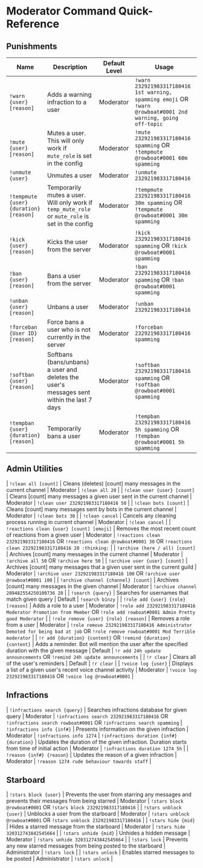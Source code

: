 # Moderator Command Quick-Reference

## Punishments

| Name | Description | Default Level | Usage |
|------|-------------|---------------|-------|
| `!warn {user} [reason]` | Adds a warning infraction to a user | Moderator | `!warn 232921983317180416 1st warning, spamming emoji` OR `!warn @rowboat#0001 2nd warning, going off-topic` |
| `!mute {user} [reason]` | Mutes a user. This will only work if `mute_role` is set in the config | Moderator | `!mute 232921983317180416 spamming` OR  `!tempmute @rowboat#0001 60m spamming` |
| `!unmute {user}` | Unmutes a user | Moderator | `!unmute 232921983317180416` |
| `!tempmute {user} {duration} [reason]` | Temporarily mutes a user. Will only work if `temp_mute_role` or `mute_role` is set in the config | Moderator | `!tempmute 232921983317180416 30m spamming` OR `!tempmute @rowboat#0001 30m spamming` |
| `!kick {user} [reason]` | Kicks the user from the server | Moderator | `!kick 232921983317180416 spamming` OR `!kick @rowboat#0001 spamming` |
| `!ban {user} [reason]` | Bans a user from the server | Moderator | `!ban 232921983317180416 spamming` OR `!ban @rowboat#0001 spamming` |
| `!unban {user} [reason]` | Unbans a user | Moderator | `!unban 232921983317180416` |
| `!forceban {User ID} [reason]` | Force bans a user who is not currently in the server | Moderator | `!forceban 232921983317180416 spamming` |
| `!softban {user} [reason]` | Softbans (bans/unbans) a user and deletes the user's messages sent within the last 7 days | Moderator | `!softban 232921983317180416 spamming` OR `!softban @rowboat#0001 spamming` |
| `!tempban {user} {duration} [reason]` | Temporarily bans a user | Moderator | `!tempban 232921983317180416 5h spamming` OR `!tempban @rowboat#0001 5h spamming` |


## Admin Utilities

| `!clean all [count]` | Cleans (deletes) [count] many messages in the current channel | Moderator | `!clean all 20` |
| `!clean user {user} [count]` | Cleans [count] many messages a given user sent in the current channel | Moderator | `!clean user 232921983317180416 50` |
| `!clean bots [count]` | Cleans [count] many messages sent by bots in the current channel | Moderator | `!clean bots 30` |
| `!clean cancel` | Cancels any cleaning process running in current channel | Moderator | `!clean cancel` |
| `!reactions clean {user} [count] [emoji]` | Removes the most recent count of reactions from a given user | Moderator | `!reactions clean 232921983317180416` OR `!reactions clean @rowboat#0001 30` OR `!reactions clean 232921983317180416 20 :thinking:` |
| `!archive (here / all) [count]` | Archives [count] many messages in the current channel | Moderator | `!archive all 50` OR `!archive here 50` |
| `!archive user {user} [count]` | Archives [count] many messages that a given user sent in the current guild | Moderator | `!archive user 232921983317180416 100` OR `!archive user @rowboat#0001 100` |
| `!archive channel {channel} [count]` | Archives [count] many messages in the given channel | Moderator | `!archive channel 289482554250100736 20` |
| `!search {query}` | Searches for usernames that match given query | Default | `!search b1nzy` |
| `!role add {user} {role} [reason]` | Adds a role to a user | Moderator | `!role add 232921983317180416 Moderator Promotion from Member` OR `!role add rowboat#0001 Admin Pretty good Moderator` |
| `!role remove {user} {role} [reason]` | Removes a role from a user | Moderator | `!role remove 232921983317180416 Administrator Demoted for being bad at job` OR `!role remove rowboat#0001 Mod Terrible moderator` |
| `!r add {duration} {content}` OR `!remind {duration} {content}` | Adds a reminder. Bot will mention the user after the specified duration with the given message | Default | `!r add 24h update announcements` OR `!remind 24h update announcements` |
| `!r clear` | Clears all of the user's reminders | Default | `!r clear` |
| `!voice log {user}` | Displays a list of a given user's recent voice channel activity | Moderator | `!voice log 232921983317180416` OR `!voice log @rowboat#0001` |


## Infractions

| `!infractions search {query}` | Searches infractions database for given query | Moderator | `!infractions search 232921983317180416` OR `!infractions search rowboat#0001` OR `!infractions search spamming`
| `!infractions info {inf#}` | Presents information on the given infraction | Moderator | `!infractions info 1274`
| `!infractions duration {inf#} {duration}` | Updates the duration of the given infraction. Duration starts from time of initial action | Moderator | `!infractions duration 1274 5h` |
| `!reason {inf#} {reason}` | Updates the reason of a given infraction | Moderator | `!reason 1274 rude behaviour towards staff` |


## Starboard

| `!stars block {user}` | Prevents the user from starring any messages and prevents their messages from being starred | Moderator | `!stars block @rowboat#0001` OR `!stars block 232921983317180416` |
| `!stars unblock {user}` | Unblocks a user from the starboard | Moderator | `!stars unblock @rowboat#0001` OR `!stars unblock 232921983317180416` |
| `!stars hide {mid}` | Hides a starred message from the starboard | Moderator | `!stars hide 320312743842545664` |
| `!stars unhide {mid}` | Unhides a hidden message | Moderator | `!stars unhide 320312743842545664` |
| `!stars lock` | Prevents any new starred messages from being posted to the starboard | Administrator | `!stars lock` |
| `!stars unlock` | Enables starred messages to be posted | Administrator | `!stars unlock` |
